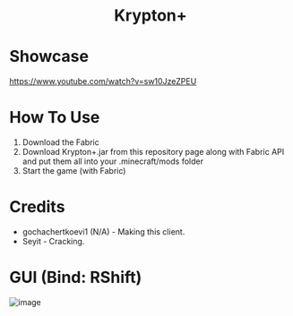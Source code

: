 <h1 align="center">Krypton+</h1>

# Showcase

https://www.youtube.com/watch?v=sw10JzeZPEU

# How To Use
1. Download the Fabric
2. Download Krypton+.jar from this repository page along with Fabric API and put them all into your .minecraft/mods folder
3. Start the game (with Fabric)

# Credits
- gochachertkoevi1 (N/A) - Making this client.
- Seyit - Cracking.

# GUI (Bind: RShift)

![image](https://github.com/IseyitThe/Krypton-Plus/blob/main/GUI.png?raw=true)

